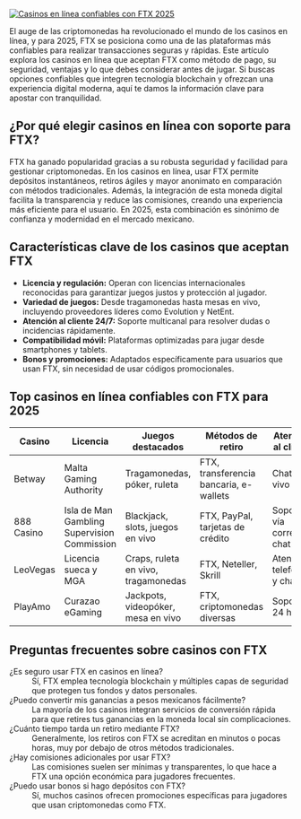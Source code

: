 [![Casinos en línea confiables con FTX 2025](https://123-caf.pages.dev/gitsignup.png)](https://vrmoo.ru/Bt82HjjY)

<p>El auge de las criptomonedas ha revolucionado el mundo de los casinos en línea, y para 2025, FTX se posiciona como una de las plataformas más confiables para realizar transacciones seguras y rápidas. Este artículo explora los casinos en línea que aceptan FTX como método de pago, su seguridad, ventajas y lo que debes considerar antes de jugar. Si buscas opciones confiables que integren tecnología blockchain y ofrezcan una experiencia digital moderna, aquí te damos la información clave para apostar con tranquilidad.</p>  <h2>¿Por qué elegir casinos en línea con soporte para FTX?</h2> <p>FTX ha ganado popularidad gracias a su robusta seguridad y facilidad para gestionar criptomonedas. En los casinos en línea, usar FTX permite depósitos instantáneos, retiros ágiles y mayor anonimato en comparación con métodos tradicionales. Además, la integración de esta moneda digital facilita la transparencia y reduce las comisiones, creando una experiencia más eficiente para el usuario. En 2025, esta combinación es sinónimo de confianza y modernidad en el mercado mexicano.</p>  <h2>Características clave de los casinos que aceptan FTX</h2> <ul> <li><strong>Licencia y regulación:</strong> Operan con licencias internacionales reconocidas para garantizar juegos justos y protección al jugador.</li> <li><strong>Variedad de juegos:</strong> Desde tragamonedas hasta mesas en vivo, incluyendo proveedores líderes como Evolution y NetEnt.</li> <li><strong>Atención al cliente 24/7:</strong> Soporte multicanal para resolver dudas o incidencias rápidamente.</li> <li><strong>Compatibilidad móvil:</strong> Plataformas optimizadas para jugar desde smartphones y tablets.</li> <li><strong>Bonos y promociones:</strong> Adaptados específicamente para usuarios que usan FTX, sin necesidad de usar códigos promocionales.</li> </ul>  <h2>Top casinos en línea confiables con FTX para 2025</h2> <table>   <thead>     <tr>       <th>Casino</th>       <th>Licencia</th>       <th>Juegos destacados</th>       <th>Métodos de retiro</th>       <th>Atención al cliente</th>     </tr>   </thead>   <tbody>     <tr>       <td>Betway</td>       <td>Malta Gaming Authority</td>       <td>Tragamonedas, póker, ruleta</td>       <td>FTX, transferencia bancaria, e-wallets</td>       <td>Chat en vivo 24/7</td>     </tr>     <tr>       <td>888 Casino</td>       <td>Isla de Man Gambling Supervision Commission</td>       <td>Blackjack, slots, juegos en vivo</td>       <td>FTX, PayPal, tarjetas de crédito</td>       <td>Soporte vía correo y chat</td>     </tr>     <tr>       <td>LeoVegas</td>       <td>Licencia sueca y MGA</td>       <td>Craps, ruleta en vivo, tragamonedas</td>       <td>FTX, Neteller, Skrill</td>       <td>Atención telefónica y chat</td>     </tr>     <tr>       <td>PlayAmo</td>       <td>Curazao eGaming</td>       <td>Jackpots, videopóker, mesa en vivo</td>       <td>FTX, criptomonedas diversas</td>       <td>Soporte 24 horas</td>     </tr>   </tbody> </table>  <h2>Preguntas frecuentes sobre casinos con FTX</h2> <dl>   <dt>¿Es seguro usar FTX en casinos en línea?</dt>   <dd>Sí, FTX emplea tecnología blockchain y múltiples capas de seguridad que protegen tus fondos y datos personales.</dd>    <dt>¿Puedo convertir mis ganancias a pesos mexicanos fácilmente?</dt>   <dd>La mayoría de los casinos integran servicios de conversión rápida para que retires tus ganancias en la moneda local sin complicaciones.</dd>    <dt>¿Cuánto tiempo tarda un retiro mediante FTX?</dt>   <dd>Generalmente, los retiros con FTX se acreditan en minutos o pocas horas, muy por debajo de otros métodos tradicionales.</dd>    <dt>¿Hay comisiones adicionales por usar FTX?</dt>   <dd>Las comisiones suelen ser mínimas y transparentes, lo que hace a FTX una opción económica para jugadores frecuentes.</dd>    <dt>¿Puedo usar bonos si hago depósitos con FTX?</dt>   <dd>Sí, muchos casinos ofrecen promociones específicas para jugadores que usan criptomonedas como FTX.</dd> </dl>